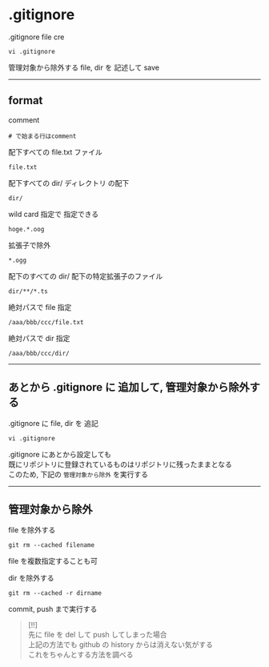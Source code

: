 
# .gitignore


.gitignore file cre

```
vi .gitignore
```

管理対象から除外する file, dir を 記述して save


---

## format

comment

```
# で始まる行はcomment
```

配下すべての file.txt ファイル

```
file.txt
```

配下すべての dir/ ディレクトリ の配下

```
dir/
```

wild card 指定で 指定できる

```
hoge.*.oog
```

拡張子で除外

```
*.ogg
```

配下のすべての dir/ 配下の特定拡張子のファイル

```
dir/**/*.ts
```

絶対パスで file 指定

```
/aaa/bbb/ccc/file.txt
```

絶対パスで dir 指定

```
/aaa/bbb/ccc/dir/
```

---
## あとから .gitignore に 追加して, 管理対象から除外する
.gitignore に file, dir を 追記

```
vi .gitignore
```

.gitignore にあとから設定しても  
既にリポジトリに登録されているものはリポジトリに残ったままとなる  
このため, 下記の `管理対象から除外` を実行する


---

## 管理対象から除外

file を除外する

```
git rm --cached filename
```

file を複数指定することも可


dir を除外する

```
git rm --cached -r dirname
```

commit, push まで実行する


> [!!]  
> 先に file を del して push してしまった場合  
> 上記の方法でも github の history からは消えない気がする  
> これをちゃんとする方法を調べる



